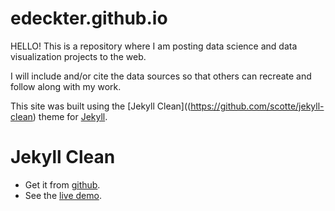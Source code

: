 # edeckter.github.io
HELLO! This is a repository where I am posting data science and data visualization projects to the web.

I will include and/or cite the data sources so that others can recreate and follow along with my work.

This site was built using the [Jekyll Clean]((https://github.com/scotte/jekyll-clean) theme for [Jekyll](https://jekyllrb.com/).

Jekyll Clean
============
* Get it from [github](https://github.com/scotte/jekyll-clean).
* See the [live demo](https://scotte.github.io/jekyll-clean).

